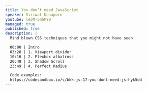 ```yaml
---
title: You don’t need JavaScript
speaker: Siriwat Kunaporn
youtube: le5M-5mhPY0
managed: true
published: true
description: |
  Mind blown CSS techniques that you might not have seen

  00:00 | Intro
  03:28 | 1. Viewport divider
  10:16 | 2. Flexbox albatross
  20:48 | 3. Shadow Scroll
  23:49 | 4. Perfect Radius

  Code examples:
  https://codesandbox.io/s/bkk-js-17-you-dont-need-js-hyk5dd
---
```

